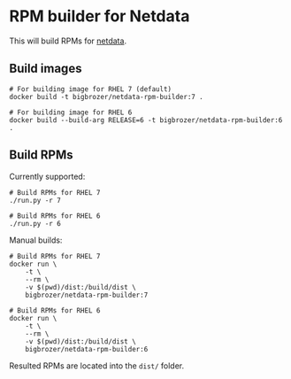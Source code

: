 # RPM builder for Netdata

This will build RPMs for [netdata](https://github.com/firehol/netdata).

## Build images

```shell
# For building image for RHEL 7 (default)
docker build -t bigbrozer/netdata-rpm-builder:7 .

# For building image for RHEL 6
docker build --build-arg RELEASE=6 -t bigbrozer/netdata-rpm-builder:6 .
```

## Build RPMs

Currently supported:

```shell
# Build RPMs for RHEL 7
./run.py -r 7

# Build RPMs for RHEL 6
./run.py -r 6
```

Manual builds:

```shell
# Build RPMs for RHEL 7
docker run \
    -t \
    --rm \
    -v $(pwd)/dist:/build/dist \
    bigbrozer/netdata-rpm-builder:7

# Build RPMs for RHEL 6
docker run \
    -t \
    --rm \
    -v $(pwd)/dist:/build/dist \
    bigbrozer/netdata-rpm-builder:6
```

Resulted RPMs are located into the `dist/` folder.

